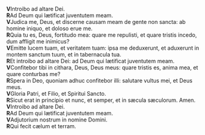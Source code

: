 **V**Introibo ad altare Dei.  
**R**Ad Deum qui lætificat juventutem meam.  
**V**Judica me, Deus, et discerne causam meam de gente non sancta: ab
homine iniquo, et doloso erue me.  
**R**Quia tu es, Deus, fortitudo mea: quare me repulisti, et quare
tristis incedo, dum affligit me inimicus?  
**V**Emitte lucem tuam, et veritatem tuam: ipsa me deduxerunt, et
aduxerunt in montem sanctum tuum, et in tabernacula tua.  
**R**Et introibo ad altare Dei: ad Deum qui lætificat juventutem meam.  
**V**Confitebor tibi in cithara, Deus, Deus meus: quare tristis es,
anima mea, et quare conturbas me?  
**R**Spera in Deo, quoniam adhuc confitebor illi: salutare vultus mei,
et Deus meus.  
**V**Gloria Patri, et Filio, et Spiritui Sancto.  
**R**Sicut erat in principio et nunc, et semper, et in sæcula sæculorum.
Amen.  
**V**Introibo ad altare Dei.  
**R**Ad Deum qui lætificat juventutem meam.  
**V**Adjutorium nostrum in nomine Domini.  
**R**Qui fecit cælum et terram.
